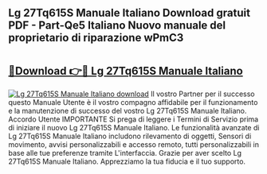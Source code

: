 ## Lg 27Tq615S Manuale Italiano Download gratuit PDF - Part-Qe5 Italiano Nuovo manuale del proprietario di riparazione wPmC3

# <h2><a href="http://dfa1dh.blite.top/?on=Lg+27Tq615S+Manuale+Italiano">🔗Download 👉🔴 Lg 27Tq615S Manuale Italiano</a></h2>

[![Lg 27Tq615S Manuale Italiano download](https://i.imgur.com/lujVjoI.png)](http://dfa1dh.blite.top/?on=Lg+27Tq615S+Manuale+Italiano)
Il vostro Partner per il successo questo Manuale Utente è il vostro compagno affidabile per il funzionamento e la manutenzione di successo del vostro Lg 27Tq615S Manuale Italiano. Accordo Utente IMPORTANTE Si prega di leggere i Termini di Servizio prima di iniziare il nuovo Lg 27Tq615S Manuale Italiano. Le funzionalità avanzate di Lg 27Tq615S Manuale Italiano includono rilevamento di oggetti, Sensori di movimento, avvisi personalizzabili e accesso remoto, tutti personalizzabili in base alle tue preferenze tramite L'interfaccia. Grazie per aver scelto Lg 27Tq615S Manuale Italiano. Apprezziamo la tua fiducia e il tuo supporto.

